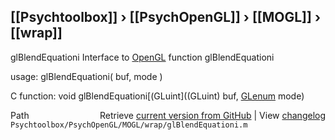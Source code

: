 ## [[Psychtoolbox]] &#8250; [[PsychOpenGL]] &#8250; [[MOGL]] &#8250; [[wrap]]

glBlendEquationi  Interface to [OpenGL](OpenGL) function glBlendEquationi  
  
usage:  glBlendEquationi( buf, mode )  
  
C function:  void glBlendEquationi[(GLuint]((GLuint) buf, [GLenum](GLenum) mode)  




<div class="code_header" style="text-align:right;">
  <span style="float:left;">Path&nbsp;&nbsp;</span> <span class="counter">Retrieve <a href=
  "https://raw.github.com/Psychtoolbox-3/Psychtoolbox-3/beta/Psychtoolbox/PsychOpenGL/MOGL/wrap/glBlendEquationi.m">current version from GitHub</a> | View <a href=
  "https://github.com/Psychtoolbox-3/Psychtoolbox-3/commits/beta/Psychtoolbox/PsychOpenGL/MOGL/wrap/glBlendEquationi.m">changelog</a></span>
</div>
<div class="code">
  <code>Psychtoolbox/PsychOpenGL/MOGL/wrap/glBlendEquationi.m</code>
</div>

